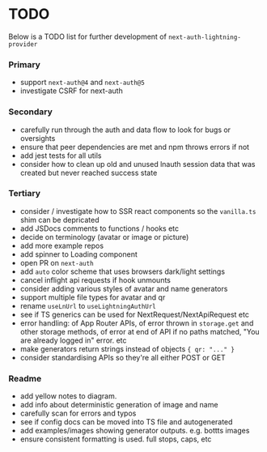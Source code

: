 # TODO

Below is a TODO list for further development of `next-auth-lightning-provider`

### Primary

- support `next-auth@4` and `next-auth@5`
- investigate CSRF for next-auth

### Secondary

- carefully run through the auth and data flow to look for bugs or oversights
- ensure that peer dependencies are met and npm throws errors if not
- add jest tests for all utils
- consider how to clean up old and unused lnauth session data that was created but never reached success state

### Tertiary

- consider / investigate how to SSR react components so the `vanilla.ts` shim can be depricated
- add JSDocs comments to functions / hooks etc
- decide on terminology (avatar or image or picture)
- add more example repos
- add spinner to Loading component
- open PR on `next-auth`
- add `auto` color scheme that uses browsers dark/light settings
- cancel inflight api requests if hook unmounts
- consider adding various styles of avatar and name generators
- support multiple file types for avatar and qr
- rename `useLnUrl` to `useLightningAuthUrl`
- see if TS generics can be used for NextRequest/NextApiRequest etc
- error handling: of App Router APIs, of error thrown in `storage.get` and other storage methods, of error at end of API if no paths matched, "You are already logged in" error. etc
- make generators return strings instead of objects `{ qr: "..." }`
- consider standardising APIs so they're all either POST or GET

### Readme

- add yellow notes to diagram.
- add info about deterministic generation of image and name
- carefully scan for errors and typos
- see if config docs can be moved into TS file and autogenerated
- add examples/images showing generator outputs. e.g. bottts images
- ensure consistent formatting is used. full stops, caps, etc
